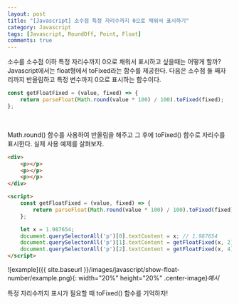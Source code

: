 ```yaml
---
layout: post
title: "[Javascript] 소수점 특정 자리수까지 0으로 채워서 표시하기"
category: Javascript
tags: [Javascript, RoundOff, Point, Float]
comments: true
---
```


소수를 소수점 이하 특정 자리수까지 0으로 채워서 표시하고 싶을때는 어떻게 할까? Javascript에서는 float형에서 toFixed라는 함수를 제공한다. 다음은 소수점 둘 째자리까지 반올림하고 특정 변수까지 0으로 표시하는 함수이다.

```javascript
const getFloatFixed = (value, fixed) => {
	return parseFloat(Math.round(value * 100) / 100).toFixed(fixed);
};
```

<br />

Math.round() 함수를 사용하여 반올림을 해주고 그 후에 toFixed() 함수로 자리수를 표시한다. 실제 사용 예제를 살펴보자.

```html
<div>
    <p></p>
    <p></p>
    <p></p>
</div>

<script>
    const getFloatFixed = (value, fixed) => {
        return parseFloat(Math.round(value * 100) / 100).toFixed(fixed);
    };

    let x = 1.987654;
    document.querySelectorAll('p')[0].textContent = x; // 1.987654
    document.querySelectorAll('p')[1].textContent = getFloatFixed(x, 2); // 1.99
    document.querySelectorAll('p')[2].textContent = getFloatFixed(x, 4); // 1.9900
</script>
```

![example]({{ site.baseurl }}/images/javascript/show-float-number/example.png){: width="20%" height="20%" .center-image}*예시*

특정 자리수까지 표시가 필요할 때 toFixed() 함수를 기억하자!

<br />
